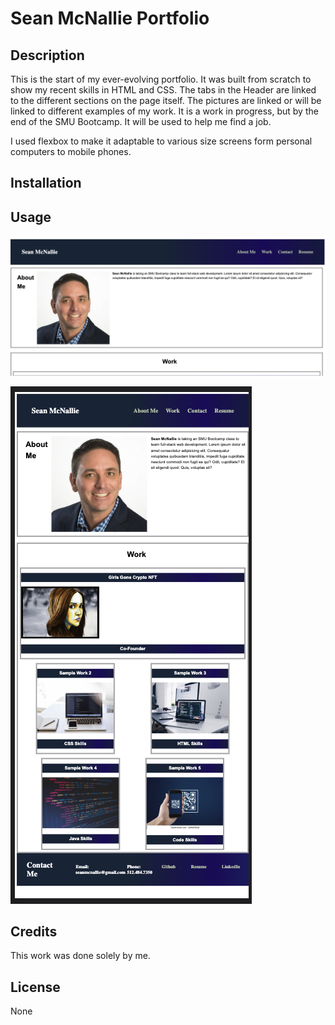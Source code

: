 # Sean McNallie Portfolio

## Description

This is the start of my ever-evolving portfolio.  It was built from scratch to show my recent skills in HTML and CSS.  The tabs in the Header are linked to the different sections on the page itself.  The pictures are linked or will be linked to different examples of my work.  It is a work in progress, but by the end of the SMU Bootcamp.  It will be used to help me find a job.

I used flexbox to make it adaptable to various size screens form personal computers to mobile phones.
## Installation


## Usage

![laptop view](assets/Images/laptop.png)



![iphone view](assets/images/iphone.png)

## Credits

This work was done solely by me.

## License

None
